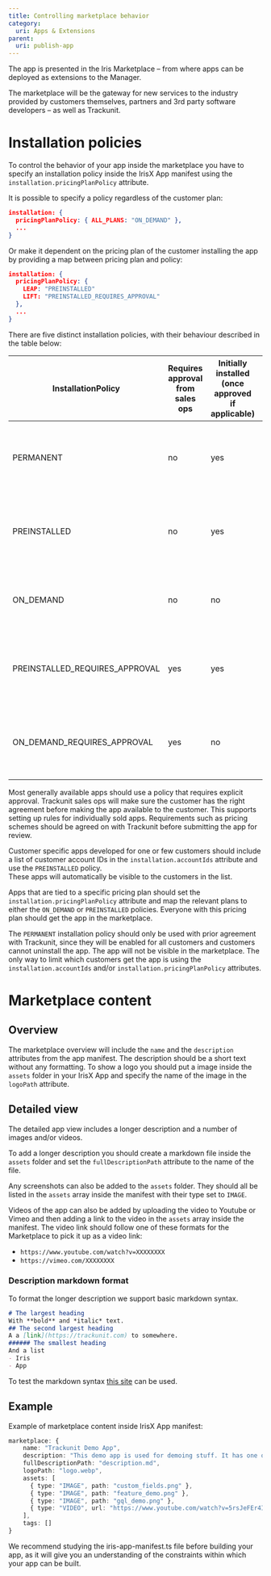 ```yaml
---
title: Controlling marketplace behavior
category:
  uri: Apps & Extensions
parent:
  uri: publish-app
---
```


The app is presented in the Iris Marketplace – from where apps can be deployed as extensions to the Manager.

The marketplace will be the gateway for new services to the industry provided by customers themselves, partners and 3rd party software developers – as well as Trackunit.

# Installation policies

To control the behavior of your app inside the marketplace you have to specify an installation policy inside the IrisX App manifest using the `installation.pricingPlanPolicy` attribute.

It is possible to specify a policy regardless of the customer plan:

```json
installation: {
  pricingPlanPolicy: { ALL_PLANS: "ON_DEMAND" },
  ...
}
```

Or make it dependent on the pricing plan of the customer installing the app by providing a map between pricing plan and policy:

```json
installation: {
  pricingPlanPolicy: { 
    LEAP: "PREINSTALLED" 
    LIFT: "PREINSTALLED_REQUIRES_APPROVAL" 
  },
  ...
}
```

There are five distinct installation policies, with their behaviour described in the table below:

| InstallationPolicy             | Requires approval from sales ops | Initially installed (once approved if applicable) | Uninstallable | Visible on Marketplace | Description <br/>                                                              |
|--------------------------------|----------------------------|---------------------------------------------------|---------------|---------------|--------------------------------------------------------------------------------|
| PERMANENT                      | no  | yes | no  | no  | Apps developed by Trackunit, needed by all customers                           |
| PREINSTALLED                   | no  | yes | yes | no  | Apps developed by Trackunit or Partners that are part of the base subscription |
| ON_DEMAND                      | no  | no  | yes | yes | Apps developed by Trackunit or Partners that are free to install               |
| PREINSTALLED_REQUIRES_APPROVAL | yes | yes | yes | yes | Apps developed by Trackunit that require extra pricing agreement               |
| ON_DEMAND_REQUIRES_APPROVAL    | yes | no  | yes | yes | Apps developed by Partners that require extra pricing agreement                |

<!--

[//]: # (new image should go here)

The image below demonstrates the installation flow for apps using each of the installation policies:

![](https://files.readme.io/e11630c-image.png)

-->

Most generally available apps should use a policy that requires explicit approval. Trackunit sales ops will make sure the customer has the right agreement before making the app available to the customer. This supports setting up rules for individually sold apps. Requirements such as pricing schemes should be agreed on with Trackunit before submitting the app for review.

Customer specific apps developed for one or few customers should include a list of customer account IDs in the `installation.accountIds` attribute and use the `PREINSTALLED` policy.  
These apps will automatically be visible to the customers in the list.

Apps that are tied to a specific pricing plan should set the `installation.pricingPlanPolicy` attribute and map the relevant plans to either the `ON_DEMAND` or `PREINSTALLED` policies. Everyone with this pricing plan should get the app in the marketplace.

The `PERMANENT` installation policy should only be used with prior agreement with Trackunit, since they will be enabled for all customers and customers cannot uninstall the app. The app will not be visible in the marketplace. The only way to limit which customers get the app is using the `installation.accountIds` and/or `installation.pricingPlanPolicy` attributes.

# Marketplace content

## Overview

The marketplace overview will include the `name` and the `description` attributes from the app manifest. The description should be a short text without any formatting.
To show a logo you should put a image inside the `assets` folder in your IrisX App and specify the name of the image in the `logoPath` attribute.

## Detailed view

The detailed app view includes a longer description and a number of images and/or videos.

To add a longer description you should create a markdown file inside the `assets` folder and set the `fullDescriptionPath` attribute to the name of the file.

Any screenshots can also be added to the `assets` folder. They should all be listed in the `assets` array inside the manifest with their type set to `IMAGE`.

Videos of the app can also be added by uploading the video to Youtube or Vimeo and then adding a link to the video in the `assets` array inside the manifest. The video link should follow one of these formats for the Marketplace to pick it up as a video link:
- `https://www.youtube.com/watch?v=XXXXXXXX`
- `https://vimeo.com/XXXXXXXX`

### Description markdown format

To format the longer description we support basic markdown syntax.

```markdown
# The largest heading
With **bold** and *italic* text.
## The second largest heading
A a [link](https://trackunit.com) to somewhere.
###### The smallest heading
And a list
- Iris
- App
```

To test the markdown syntax [this site](https://marked.js.org/demo/?text=%23%20The%20largest%20heading%0AWith%20**bold**%20and%20*italic*%20text.%0A%23%23%20The%20second%20largest%20heading%0AA%20a%20%5Blink%5D(https%3A%2F%2Ftrackunit.com)%20to%20somewhere.%0A%23%23%23%23%23%23%20The%20smallest%20heading%0AAnd%20a%20list%0A-%20Iris%0A-%20App&options=%7B%0A%20%22async%22%3A%20false%2C%0A%20%22baseUrl%22%3A%20null%2C%0A%20%22breaks%22%3A%20false%2C%0A%20%22extensions%22%3A%20null%2C%0A%20%22gfm%22%3A%20true%2C%0A%20%22headerIds%22%3A%20true%2C%0A%20%22headerPrefix%22%3A%20%22%22%2C%0A%20%22highlight%22%3A%20null%2C%0A%20%22langPrefix%22%3A%20%22language-%22%2C%0A%20%22mangle%22%3A%20true%2C%0A%20%22pedantic%22%3A%20false%2C%0A%20%22sanitize%22%3A%20false%2C%0A%20%22sanitizer%22%3A%20null%2C%0A%20%22silent%22%3A%20false%2C%0A%20%22smartLists%22%3A%20false%2C%0A%20%22smartypants%22%3A%20false%2C%0A%20%22tokenizer%22%3A%20null%2C%0A%20%22walkTokens%22%3A%20null%2C%0A%20%22xhtml%22%3A%20false%0A%7D&version=master) can be used.

## Example

Example of marketplace content inside IrisX App manifest:

```typescript
marketplace: {
    name: "Trackunit Demo App",
    description: "This demo app is used for demoing stuff. It has one of each extension type.",
    fullDescriptionPath: "description.md",
    logoPath: "logo.webp",
    assets: [
      { type: "IMAGE", path: "custom_fields.png" },
      { type: "IMAGE", path: "feature_demo.png" },
      { type: "IMAGE", path: "gql_demo.png" },
      { type: "VIDEO", url: "https://www.youtube.com/watch?v=5rsJeFEr4IE" },
    ],
    tags: []
}
```

We recommend studying the iris-app-manifest.ts file before building your app, as it will give you an understanding of the constraints within which your app can be built.

